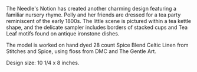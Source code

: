 The Needle's Notion has created another charming design featuring a familiar nursery rhyme. Polly and her friends are dressed for a tea party reminiscent of the early 1800s. The little scene is pictured within a tea kettle shape, and the delicate sampler includes borders of stacked cups and Tea Leaf motifs found on antique ironstone dishes.

The model is worked on hand dyed 28 count Spice Blend Celtic Linen from Stitches and Spice, using floss from DMC and The Gentle Art.

Design size: 10 1/4 x 8 inches.

